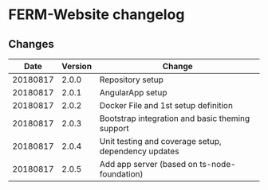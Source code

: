 # FERM-Website changelog


## Changes
| Date | Version | Change |
|------|---------|--------|
| 20180817 | 2.0.0 | Repository setup |
| 20180817 | 2.0.1 | AngularApp setup |
| 20180817 | 2.0.2 | Docker File and 1st setup definition |
| 20180817 | 2.0.3 | Bootstrap integration and basic theming support |
| 20180817 | 2.0.4 | Unit testing and coverage setup, dependency updates |
| 20180817 | 2.0.5 | Add app server (based on ts-node-foundation) |